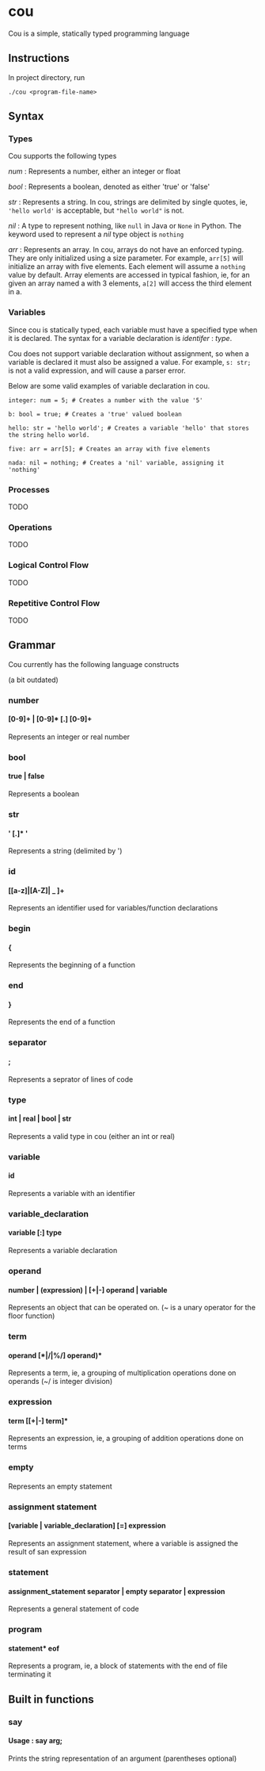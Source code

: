 # cou

Cou is a simple, statically typed programming language

## Instructions

In project directory, run
```
./cou <program-file-name>
```

## Syntax

### Types

Cou supports the following types

*num* : Represents a number, either an integer or float

*bool* : Represents a boolean, denoted as either 'true' or 'false'

*str* : Represents a string. In cou, strings are delimited by single quotes, ie, ```'hello world'``` is acceptable, but ```"hello world"``` is not.

*nil* : A type to represent nothing, like ```null``` in Java or ```None``` in Python. The keyword used to represent a *nil* type object is ```nothing```

*arr* : Represents an array. In cou, arrays do not have an enforced typing. They are only initialized using a size parameter. For example, ```arr[5]``` will initialize an array with five elements. Each element will assume a ```nothing``` value by default.
Array elements are accessed in typical fashion, ie, for an given an array named a with 3 elements, ```a[2]``` will access the third element in a.

### Variables

Since cou is statically typed, each variable must have a specified type when it is declared. The syntax for a variable declaration is *identifer* : *type*.

Cou does not support variable declaration without assignment, so when a variable is declared it must also be assigned a value. For example, ```s: str;``` is not a valid expression, and will cause a parser error.

Below are some valid examples of variable declaration in cou.

```
integer: num = 5; # Creates a number with the value '5'
```

```
b: bool = true; # Creates a 'true' valued boolean
```

```
hello: str = 'hello world'; # Creates a variable 'hello' that stores the string hello world.
```

```
five: arr = arr[5]; # Creates an array with five elements
```

```
nada: nil = nothing; # Creates a 'nil' variable, assigning it 'nothing'
```

### Processes
TODO
### Operations
TODO
### Logical Control Flow
TODO
### Repetitive Control Flow
TODO


## Grammar

Cou currently has the following language constructs

(a bit outdated)
### number
#### [0-9]+ | [0-9]* [\.] [0-9]+

Represents an integer or real number

### bool
#### true | false

Represents a boolean

### str
#### ' [.]* '

Represents a string (delimited by ')

### id
#### [[a-z]|[A-Z]| _ ]+

Represents an identifier used for variables/function declarations

### begin
#### \{

Represents the beginning of a function

### end
#### \}

Represents the end of a function

### separator
#### ;

Represents a seprator of lines of code

### type
#### int | real | bool | str

Represents a valid type in cou (either an int or real)

### variable
#### id

Represents a variable with an identifier

### variable_declaration
#### variable [:] type

Represents a variable declaration

### operand
#### number | (expression) | [+|-] operand | variable

Represents an object that can be operated on. (~ is a unary operator for the floor function)

### term
#### operand [\*|/|%/] operand)*

Represents a term, ie, a grouping of multiplication operations done on operands (~/ is integer division)

### expression
#### term [[+|-] term]*

Represents an expression, ie, a grouping of addition operations done on terms

### empty
####

Represents an empty statement

### assignment statement
#### [variable | variable_declaration] [=] expression

Represents an assignment statement, where a variable is assigned the result of san expression

### statement
#### assignment_statement separator | empty separator | expression

Represents a general statement of code

### program
#### statement* eof

Represents a program, ie, a block of statements with the end of file terminating it

## Built in functions

### say
#### Usage : say arg;

Prints the string representation of an argument (parentheses optional)
